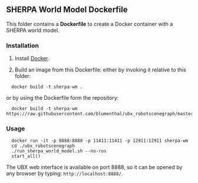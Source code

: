 ## SHERPA World Model Dockerfile

This folder contains a **Dockerfile** to create a Docker container with a SHERPA world model. 
 

### Installation

1. Install [Docker](https://www.docker.com/).

2. Build an image from this Dockerfile: either by invoking it relative to this folder:

```
  docker build -t sherpa-wm .
``` 

   or by using the Dockerfile form the repository: 

```
  docker build -t sherpa-wm https://raw.githubusercontent.com/blumenthal/ubx_robotscenegraph/master/docker/Dockerfile
```

### Usage

```
  docker run -it -p 8888:8888 -p 11411:11411 -p 12911:12911 sherpa-wm
  cd ./ubx_robotscenegraph
  ./run_sherpa_world_model.sh --no-ros
  start_all()
```

The UBX web interface is available on port 8888, so it can be opened by any browser
by typing: `http://localhost:8888/`.
